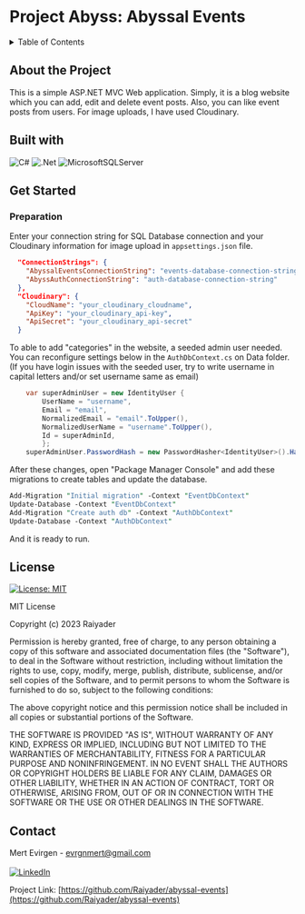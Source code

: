 # Project Abyss: Abyssal Events

<details>
  <summary>Table of Contents</summary>
  <ul>
    <li>
      <a href="#about-the-project">About The Project</a>
      <ul>
        <li><a href="#built-with">Built With</a></li>
      </ul>
    </li>
    <li>
      <a href="#get-started">Get Started</a>
      <ul>
        <li><a href="#preparation">Preparation</a></li>
      </ul>
    </li>
    <li><a href="#license">License</a></li>
    <li><a href="#contact">Contact</a></li>
  </ul>
</details>

## About the Project

This is a simple ASP.NET MVC Web application. Simply, it is a blog website which you can add, edit and delete event posts. Also, you can like event posts from users. For image uploads, I have used Cloudinary.

## Built with

![C#](https://img.shields.io/badge/c%23-%23239120.svg?style=for-the-badge&logo=c-sharp&logoColor=white)
![.Net](https://img.shields.io/badge/.NET-5C2D91?style=for-the-badge&logo=.net&logoColor=white)
![MicrosoftSQLServer](https://img.shields.io/badge/Microsoft%20SQL%20Server-CC2927?style=for-the-badge&logo=microsoft%20sql%20server&logoColor=white)

## Get Started

### Preparation

Enter your connection string for SQL Database connection and your Cloudinary information for image upload in `appsettings.json` file.

```json
  "ConnectionStrings": {
    "AbyssalEventsConnectionString": "events-database-connection-string",
    "AbyssAuthConnectionString": "auth-database-connection-string"
  },
  "Cloudinary": {
    "CloudName": "your_cloudinary_cloudname",
    "ApiKey": "your_cloudinary_api-key",
    "ApiSecret": "your_cloudinary_api-secret"
  }
```

To able to add "categories" in the website, a seeded admin user needed. You can reconfigure settings below in the `AuthDbContext.cs` on Data folder.
(If you have login issues with the seeded user, try to write username in capital letters and/or set username same as email)

```cs
    var superAdminUser = new IdentityUser {
        UserName = "username",
        Email = "email",
        NormalizedEmail = "email".ToUpper(),
        NormalizedUserName = "username".ToUpper(),
        Id = superAdminId,
        };
    superAdminUser.PasswordHash = new PasswordHasher<IdentityUser>().HashPassword(superAdminUser, "password");
```

After these changes, open "Package Manager Console" and add these migrations to create tables and update the database.

```pm
Add-Migration "Initial migration" -Context "EventDbContext"
Update-Database -Context "EventDbContext"
Add-Migration "Create auth db" -Context "AuthDbContext"
Update-Database -Context "AuthDbContext"
```

And it is ready to run.

## License

[![License: MIT](https://img.shields.io/badge/License-MIT-yellow.svg)](https://opensource.org/licenses/MIT)

MIT License

Copyright (c) 2023 Raiyader

Permission is hereby granted, free of charge, to any person obtaining a copy
of this software and associated documentation files (the "Software"), to deal
in the Software without restriction, including without limitation the rights
to use, copy, modify, merge, publish, distribute, sublicense, and/or sell
copies of the Software, and to permit persons to whom the Software is
furnished to do so, subject to the following conditions:

The above copyright notice and this permission notice shall be included in all
copies or substantial portions of the Software.

THE SOFTWARE IS PROVIDED "AS IS", WITHOUT WARRANTY OF ANY KIND, EXPRESS OR
IMPLIED, INCLUDING BUT NOT LIMITED TO THE WARRANTIES OF MERCHANTABILITY,
FITNESS FOR A PARTICULAR PURPOSE AND NONINFRINGEMENT. IN NO EVENT SHALL THE
AUTHORS OR COPYRIGHT HOLDERS BE LIABLE FOR ANY CLAIM, DAMAGES OR OTHER
LIABILITY, WHETHER IN AN ACTION OF CONTRACT, TORT OR OTHERWISE, ARISING FROM,
OUT OF OR IN CONNECTION WITH THE SOFTWARE OR THE USE OR OTHER DEALINGS IN THE
SOFTWARE.

## Contact

Mert Evirgen - evrgnmert@gmail.com<br><br>
[![LinkedIn](https://img.shields.io/badge/linkedin-%230077B5.svg?style=for-the-badge&logo=linkedin&logoColor=white)](https://www.linkedin.com/in/evirgenmert/)

Project Link: [https://github.com/Raiyader/abyssal-events](https://github.com/Raiyader/abyssal-events)
